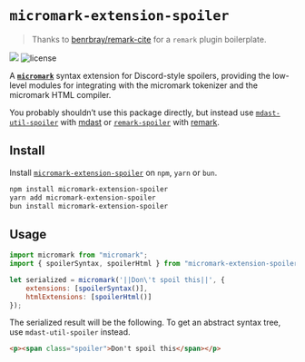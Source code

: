 # `micromark-extension-spoiler`

> Thanks to [benrbray/remark-cite](https://github.com/benrbray/remark-cite) for a `remark` plugin boilerplate.

[![](https://img.shields.io/npm/v/micromark-extension-spoiler?style=flat-square)](https://www.npmjs.com/package/micromark-extension-spoiler)
![license](https://img.shields.io/github/license/hlysine/remark-spoiler?style=flat-square)

A **[`micromark`](https://github.com/micromark/micromark)** syntax extension for Discord-style spoilers, providing the low-level modules for integrating with the micromark tokenizer and the micromark HTML compiler.

You probably shouldn’t use this package directly, but instead use [`mdast-util-spoiler`](https://github.com/hlysine/remark-spoiler/tree/master/mdast-util-spoiler) with [mdast](https://github.com/syntax-tree/mdast) or [`remark-spoiler`](https://github.com/hlysine/remark-spoiler/tree/master/remark-spoiler) with [remark](https://github.com/remarkjs/remark).

## Install

Install [`micromark-extension-spoiler`]() on `npm`, `yarn` or `bun`.

```bash
npm install micromark-extension-spoiler
yarn add micromark-extension-spoiler
bun install micromark-extension-spoiler
```

## Usage

```javascript
import micromark from "micromark";
import { spoilerSyntax, spoilerHtml } from "micromark-extension-spoiler";

let serialized = micromark('||Don\'t spoil this||', {
    extensions: [spoilerSyntax()],
    htmlExtensions: [spoilerHtml()]
});
```

The serialized result will be the following.  To get an abstract syntax tree, use `mdast-util-spoiler` instead.

```html
<p><span class="spoiler">Don't spoil this</span></p>
```
